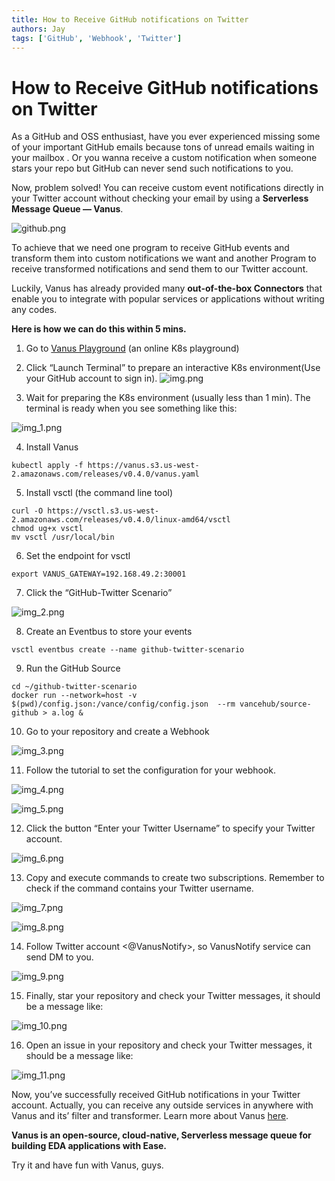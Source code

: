 ```yaml
---
title: How to Receive GitHub notifications on Twitter
authors: Jay
tags: ['GitHub', 'Webhook', 'Twitter']
---
```


# How to Receive GitHub notifications on Twitter

As a GitHub and OSS enthusiast, have you ever experienced missing some of your important GitHub emails because tons of unread emails waiting in your mailbox . Or you wanna receive a custom notification when someone stars your repo but GitHub can never send such notifications to you.

Now, problem solved! You can receive custom event notifications directly in your Twitter account without checking your email by using a **Serverless Message Queue — Vanus**.

![github.png](./img/github-twitter-blog-cover.png)

<!--truncate-->

To achieve that we need one program to receive GitHub events and transform them into custom notifications we want and another Program to receive transformed notifications and send them to our Twitter account.

Luckily, Vanus has already provided many **out-of-the-box Connectors** that enable you to integrate with popular services or applications without writing any codes.

**Here is how we can do this within 5 mins.**

1. Go to [Vanus Playground](https://play.linkall.com) (an online K8s playground)

2. Click “Launch Terminal” to prepare an interactive K8s environment(Use your GitHub account to sign in).
![img.png](img/img.png)

3. Wait for preparing the K8s environment (usually less than 1 min). The terminal is ready when you see something like this:

![img_1.png](img/img_1.png)

4. Install Vanus

```shell
kubectl apply -f https://vanus.s3.us-west-2.amazonaws.com/releases/v0.4.0/vanus.yaml
```

5. Install vsctl (the command line tool)

```shell
curl -O https://vsctl.s3.us-west-2.amazonaws.com/releases/v0.4.0/linux-amd64/vsctl
chmod ug+x vsctl
mv vsctl /usr/local/bin
```

6. Set the endpoint for vsctl

```shell
export VANUS_GATEWAY=192.168.49.2:30001
```

7. Click the “GitHub-Twitter Scenario”

![img_2.png](img/img_2.png)

8. Create an Eventbus to store your events

```shell
vsctl eventbus create --name github-twitter-scenario
```

9. Run the GitHub Source

```shell
cd ~/github-twitter-scenario
docker run --network=host -v $(pwd)/config.json:/vance/config/config.json  --rm vancehub/source-github > a.log &
```

10. Go to your repository and create a Webhook

![img_3.png](img/img_3.png)

11. Follow the tutorial to set the configuration for your webhook.

![img_4.png](img/img_4.png)

![img_5.png](img/img_5.png)

12. Click the button “Enter your Twitter Username” to specify your Twitter account.

![img_6.png](img/img_6.png)

13. Copy and execute commands to create two subscriptions. Remember to check if the command contains your Twitter username.

![img_7.png](img/img_7.png)

![img_8.png](img/img_8.png)

14. Follow Twitter account <@VanusNotify>, so VanusNotify service can send DM to you.

![img_9.png](img/img_9.png)

15. Finally, star your repository and check your Twitter messages, it should be a message like:

![img_10.png](img/img_10.png)

16. Open an issue in your repository and check your Twitter messages, it should be a message like:

![img_11.png](img/img_11.png)

Now, you’ve successfully received GitHub notifications in your Twitter account. Actually, you can receive any outside services in anywhere with Vanus and its’ filter and transformer. Learn more about Vanus [here](https://github.com/vanus-labs/vanus).

**Vanus is an open-source, cloud-native, Serverless message queue for building EDA applications with Ease.**

Try it and have fun with Vanus, guys.